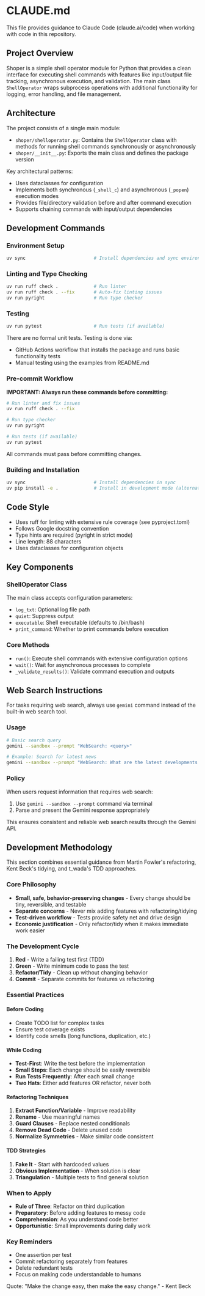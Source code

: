 # CLAUDE.md

This file provides guidance to Claude Code (claude.ai/code) when working with code in this repository.

## Project Overview

Shoper is a simple shell operator module for Python that provides a clean interface for executing shell commands with features like input/output file tracking, asynchronous execution, and validation. The main class `ShellOperator` wraps subprocess operations with additional functionality for logging, error handling, and file management.

## Architecture

The project consists of a single main module:

- `shoper/shelloperator.py`: Contains the `ShellOperator` class with methods for running shell commands synchronously or asynchronously
- `shoper/__init__.py`: Exports the main class and defines the package version

Key architectural patterns:
- Uses dataclasses for configuration
- Implements both synchronous (`_shell_c`) and asynchronous (`_popen`) execution modes
- Provides file/directory validation before and after command execution
- Supports chaining commands with input/output dependencies

## Development Commands

### Environment Setup
```bash
uv sync                         # Install dependencies and sync environment
```

### Linting and Type Checking
```bash
uv run ruff check .             # Run linter
uv run ruff check . --fix       # Auto-fix linting issues
uv run pyright                  # Run type checker
```

### Testing
```bash
uv run pytest                   # Run tests (if available)
```
There are no formal unit tests. Testing is done via:
- GitHub Actions workflow that installs the package and runs basic functionality tests
- Manual testing using the examples from README.md

### Pre-commit Workflow
**IMPORTANT: Always run these commands before committing:**
```bash
# Run linter and fix issues
uv run ruff check . --fix

# Run type checker
uv run pyright

# Run tests (if available)
uv run pytest
```
All commands must pass before committing changes.

### Building and Installation
```bash
uv sync                         # Install dependencies in sync
uv pip install -e .             # Install in development mode (alternative)
```

## Code Style

- Uses ruff for linting with extensive rule coverage (see pyproject.toml)
- Follows Google docstring convention
- Type hints are required (pyright in strict mode)
- Line length: 88 characters
- Uses dataclasses for configuration objects

## Key Components

### ShellOperator Class
The main class accepts configuration parameters:
- `log_txt`: Optional log file path
- `quiet`: Suppress output
- `executable`: Shell executable (defaults to /bin/bash)
- `print_command`: Whether to print commands before execution

### Core Methods
- `run()`: Execute shell commands with extensive configuration options
- `wait()`: Wait for asynchronous processes to complete
- `_validate_results()`: Validate command execution and outputs

## Web Search Instructions

For tasks requiring web search, always use `gemini` command instead of the built-in web search tool.

### Usage

```sh
# Basic search query
gemini --sandbox --prompt "WebSearch: <query>"

# Example: Search for latest news
gemini --sandbox --prompt "WebSearch: What are the latest developments in AI?"
```

### Policy

When users request information that requires web search:

1. Use `gemini --sandbox --prompt` command via terminal
2. Parse and present the Gemini response appropriately

This ensures consistent and reliable web search results through the Gemini API.

## Development Methodology

This section combines essential guidance from Martin Fowler's refactoring, Kent Beck's tidying, and t_wada's TDD approaches.

### Core Philosophy

- **Small, safe, behavior-preserving changes** - Every change should be tiny, reversible, and testable
- **Separate concerns** - Never mix adding features with refactoring/tidying
- **Test-driven workflow** - Tests provide safety net and drive design
- **Economic justification** - Only refactor/tidy when it makes immediate work easier

### The Development Cycle

1. **Red** - Write a failing test first (TDD)
2. **Green** - Write minimum code to pass the test
3. **Refactor/Tidy** - Clean up without changing behavior
4. **Commit** - Separate commits for features vs refactoring

### Essential Practices

#### Before Coding

- Create TODO list for complex tasks
- Ensure test coverage exists
- Identify code smells (long functions, duplication, etc.)

#### While Coding

- **Test-First**: Write the test before the implementation
- **Small Steps**: Each change should be easily reversible
- **Run Tests Frequently**: After each small change
- **Two Hats**: Either add features OR refactor, never both

#### Refactoring Techniques

1. **Extract Function/Variable** - Improve readability
2. **Rename** - Use meaningful names
3. **Guard Clauses** - Replace nested conditionals
4. **Remove Dead Code** - Delete unused code
5. **Normalize Symmetries** - Make similar code consistent

#### TDD Strategies

1. **Fake It** - Start with hardcoded values
2. **Obvious Implementation** - When solution is clear
3. **Triangulation** - Multiple tests to find general solution

### When to Apply

- **Rule of Three**: Refactor on third duplication
- **Preparatory**: Before adding features to messy code
- **Comprehension**: As you understand code better
- **Opportunistic**: Small improvements during daily work

### Key Reminders

- One assertion per test
- Commit refactoring separately from features
- Delete redundant tests
- Focus on making code understandable to humans

Quote: "Make the change easy, then make the easy change." - Kent Beck
